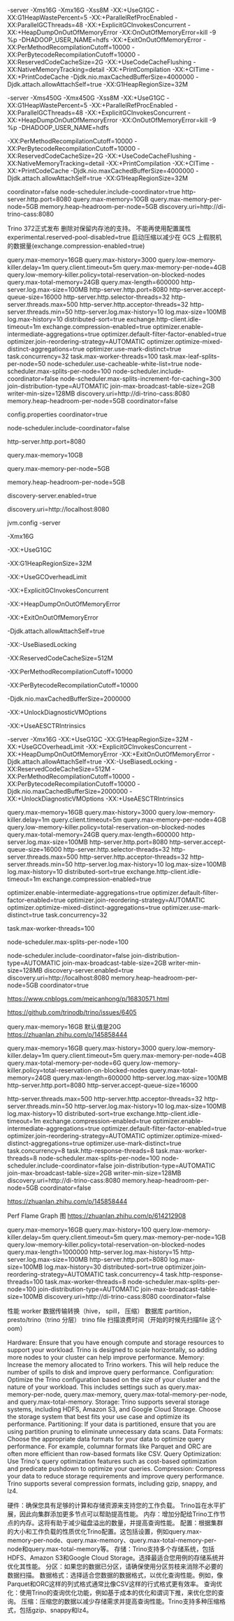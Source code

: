 -server
-Xms16G
-Xmx16G
-Xss8M
-XX:+UseG1GC
-XX:G1HeapWastePercent=5
-XX:+ParallelRefProcEnabled
-XX:ParallelGCThreads=48
-XX:+ExplicitGCInvokesConcurrent
-XX:+HeapDumpOnOutOfMemoryError
-XX:OnOutOfMemoryError=kill -9 %p
-DHADOOP_USER_NAME=hdfs
-XX:+ExitOnOutOfMemoryError
-XX:PerMethodRecompilationCutoff=10000
-XX:PerBytecodeRecompilationCutoff=10000
-XX:ReservedCodeCacheSize=2G
-XX:+UseCodeCacheFlushing
-XX:NativeMemoryTracking=detail
-XX:+PrintCompilation
-XX:+CITime
-XX:+PrintCodeCache
-Djdk.nio.maxCachedBufferSize=4000000
-Djdk.attach.allowAttachSelf=true
-XX:G1HeapRegionSize=32M


-server
-Xms450G
-Xmx450G
-Xss8M
-XX:+UseG1GC
-XX:G1HeapWastePercent=5
-XX:+ParallelRefProcEnabled
-XX:ParallelGCThreads=48
-XX:+ExplicitGCInvokesConcurrent
-XX:+HeapDumpOnOutOfMemoryError
-XX:OnOutOfMemoryError=kill -9 %p
-DHADOOP_USER_NAME=hdfs
<!-- -Dpresto-temporarily-allow-java8=true -->
-XX:PerMethodRecompilationCutoff=10000
-XX:PerBytecodeRecompilationCutoff=10000
-XX:ReservedCodeCacheSize=2G
-XX:+UseCodeCacheFlushing
-XX:NativeMemoryTracking=detail
-XX:+PrintCompilation
-XX:+CITime
-XX:+PrintCodeCache
-Djdk.nio.maxCachedBufferSize=4000000
-Djdk.attach.allowAttachSelf=true
-XX:G1HeapRegionSize=32M


coordinator=false
node-scheduler.include-coordinator=true
http-server.http.port=8080
query.max-memory=10GB
query.max-memory-per-node=5GB
memory.heap-headroom-per-node=5GB
discovery.uri=http://di-trino-cass:8080

Trino 372正式发布 删除对保留内存池的支持。 不能再使用配置属性experimental.reserved-pool-disabled=true
启动压缩以减少在 GCS 上假脱机的数据量(exchange.compression-enabled=true)

query.max-memory=16GB
query.max-history=3000
query.low-memory-killer.delay=1m
query.client.timeout=5m
query.max-memory-per-node=4GB
query.low-memory-killer.policy=total-reservation-on-blocked-nodes
query.max-total-memory=24GB
query.max-length=600000
http-server.log.max-size=100MB
http-server.http.port=8080
http-server.accept-queue-size=16000
http-server.http.selector-threads=32
http-server.threads.max=500
http-server.http.acceptor-threads=32
http-server.threads.min=50
http-server.log.max-history=10
log.max-size=100MB
log.max-history=10
distributed-sort=true
exchange.http-client.idle-timeout=1m
exchange.compression-enabled=true
optimizer.enable-intermediate-aggregations=true
optimizer.default-filter-factor-enabled=true
optimizer.join-reordering-strategy=AUTOMATIC
optimizer.optimize-mixed-distinct-aggregations=true
optimizer.use-mark-distinct=true
task.concurrency=32
task.max-worker-threads=100
task.max-leaf-splits-per-node=50
node-scheduler.use-cacheable-white-list=true
node-scheduler.max-splits-per-node=100
node-scheduler.include-coordinator=false
node-scheduler.max-splits-increment-for-caching=300
join-distribution-type=AUTOMATIC
join-max-broadcast-table-size=2GB
writer-min-size=128MB
discovery.uri=http://di-trino-cass:8080
memory.heap-headroom-per-node=5GB
coordinator=false



config.properties
coordinator=true

node-scheduler.include-coordinator=false

http-server.http.port=8080

query.max-memory=10GB

query.max-memory-per-node=5GB

memory.heap-headroom-per-node=5GB

discovery-server.enabled=true

discovery.uri=http://localhost:8080

jvm.config
-server

-Xmx16G

-XX:+UseG1GC

-XX:G1HeapRegionSize=32M

-XX:+UseGCOverheadLimit

-XX:+ExplicitGCInvokesConcurrent

-XX:+HeapDumpOnOutOfMemoryError

-XX:+ExitOnOutOfMemoryError

-Djdk.attach.allowAttachSelf=true

-XX:-UseBiasedLocking

-XX:ReservedCodeCacheSize=512M

-XX:PerMethodRecompilationCutoff=10000

-XX:PerBytecodeRecompilationCutoff=10000

-Djdk.nio.maxCachedBufferSize=2000000

-XX:+UnlockDiagnosticVMOptions

-XX:+UseAESCTRIntrinsics



-server
-Xmx16G
-XX:+UseG1GC
-XX:G1HeapRegionSize=32M
-XX:+UseGCOverheadLimit
-XX:+ExplicitGCInvokesConcurrent
-XX:+HeapDumpOnOutOfMemoryError
-XX:+ExitOnOutOfMemoryError
-Djdk.attach.allowAttachSelf=true
-XX:-UseBiasedLocking
-XX:ReservedCodeCacheSize=512M
-XX:PerMethodRecompilationCutoff=10000
-XX:PerBytecodeRecompilationCutoff=10000
-Djdk.nio.maxCachedBufferSize=2000000
-XX:+UnlockDiagnosticVMOptions
-XX:+UseAESCTRIntrinsics





query.max-memory=16GB
query.max-history=3000
query.low-memory-killer.delay=1m
query.client.timeout=5m
query.max-memory-per-node=4GB
query.low-memory-killer.policy=total-reservation-on-blocked-nodes
query.max-total-memory=24GB
query.max-length=600000
http-server.log.max-size=100MB
http-server.http.port=8080
http-server.accept-queue-size=16000
http-server.http.selector-threads=32
http-server.threads.max=500
http-server.http.acceptor-threads=32
http-server.threads.min=50
http-server.log.max-history=10
log.max-size=100MB
log.max-history=10
distributed-sort=true
exchange.http-client.idle-timeout=1m
exchange.compression-enabled=true

optimizer.enable-intermediate-aggregations=true
optimizer.default-filter-factor-enabled=true
optimizer.join-reordering-strategy=AUTOMATIC
optimizer.optimize-mixed-distinct-aggregations=true
optimizer.use-mark-distinct=true
task.concurrency=32


task.max-worker-threads=100
<!-- task.max-leaf-splits-per-node=50 -->
node-scheduler.max-splits-per-node=100

<!-- node-scheduler.use-cacheable-white-list=true

node-scheduler.max-splits-increment-for-caching=300 -->



node-scheduler.include-coordinator=false
join-distribution-type=AUTOMATIC
join-max-broadcast-table-size=2GB
writer-min-size=128MB
discovery-server.enabled=true
discovery.uri=http://localhost:8080
memory.heap-headroom-per-node=5GB
coordinator=true

https://www.cnblogs.com/meicanhong/p/16830571.html

https://github.com/trinodb/trino/issues/6405


query.max-memory=16GB 默认值是20G
https://zhuanlan.zhihu.com/p/145858444



query.max-memory=16GB
query.max-history=3000
query.low-memory-killer.delay=1m
query.client.timeout=5m
query.max-memory-per-node=4GB
query.max-total-memory-per-node=6G
query.low-memory-killer.policy=total-reservation-on-blocked-nodes
query.max-total-memory=24GB
query.max-length=600000
http-server.log.max-size=100MB
http-server.http.port=8080
http-server.accept-queue-size=16000
<!-- http-server.http.selector-threads=32 -->
http-server.threads.max=500
http-server.http.acceptor-threads=32
http-server.threads.min=50
http-server.log.max-history=10
log.max-size=100MB
log.max-history=10
distributed-sort=true
exchange.http-client.idle-timeout=1m
exchange.compression-enabled=true
optimizer.enable-intermediate-aggregations=true
optimizer.default-filter-factor-enabled=true
optimizer.join-reordering-strategy=AUTOMATIC
optimizer.optimize-mixed-distinct-aggregations=true
optimizer.use-mark-distinct=true
task.concurrency=8
task.http-response-threads=8
task.max-worker-threads=8
node-scheduler.max-splits-per-node=100
node-scheduler.include-coordinator=false
join-distribution-type=AUTOMATIC
join-max-broadcast-table-size=2GB
writer-min-size=128MB
discovery.uri=http://di-trino-cass:8080
memory.heap-headroom-per-node=5GB
coordinator=false




https://zhuanlan.zhihu.com/p/145858444


Perf Flame Graph 图 https://zhuanlan.zhihu.com/p/614212908 



query.max-memory=16GB
query.max-history=100
query.low-memory-killer.delay=5m
query.client.timeout=5m
query.max-memory-per-node=1GB
query.low-memory-killer.policy=total-reservation-on-blocked-nodes
query.max-length=1000000
http-server.log.max-history=15
http-server.log.max-size=100MB
http-server.http.port=8080
log.max-size=100MB
log.max-history=30
distributed-sort=true
optimizer.join-reordering-strategy=AUTOMATIC
task.concurrency=4
task.http-response-threads=100
task.max-worker-threads=8
node-scheduler.max-splits-per-node=100
join-distribution-type=AUTOMATIC
join-max-broadcast-table-size=100MB
discovery.uri=http://di-trino-cass:8080
coordinator=false

性能
worker 数据传输转换（hive， spill， 压缩）
数据库 partition， presto/trino（trino 分层）
trino file 扫描浪费时间（开始的时候先扫描file 这个oom）

Hardware: Ensure that you have enough compute and storage resources to support your workload. Trino is designed to scale horizontally, so adding more nodes to your cluster can help improve performance.
Memory: Increase the memory allocated to Trino workers. This will help reduce the number of spills to disk and improve query performance.
Configuration: Optimize the Trino configuration based on the size of your cluster and the nature of your workload. This includes settings such as query.max-memory-per-node, query.max-memory, query.max-total-memory-per-node, and query.max-total-memory.
Storage: Trino supports several storage systems, including HDFS, Amazon S3, and Google Cloud Storage. Choose the storage system that best fits your use case and optimize its performance.
Partitioning: If your data is partitioned, ensure that you are using partition pruning to eliminate unnecessary data scans.
Data Formats: Choose the appropriate data formats for your data to optimize query performance. For example, columnar formats like Parquet and ORC are often more efficient than row-based formats like CSV.
Query Optimization: Use Trino's query optimization features such as cost-based optimization and predicate pushdown to optimize your queries.
Compression: Compress your data to reduce storage requirements and improve query performance. Trino supports several compression formats, including gzip, snappy, and lz4.

硬件：确保您具有足够的计算和存储资源来支持您的工作负载。 Trino旨在水平扩展，因此向集群添加更多节点可以帮助提高性能。
内存：增加分配给Trino工作节点的内存。这将有助于减少磁盘溢出的数量，并提高查询性能。
配置：根据集群的大小和工作负载的性质优化Trino配置。这包括设置，例如query.max-memory-per-node、query.max-memory、query.max-total-memory-per-node和query.max-total-memory等。
存储：Trino支持多个存储系统，包括HDFS、Amazon S3和Google Cloud Storage。选择最适合您用例的存储系统并优化其性能。
分区：如果您的数据已分区，请确保使用分区剪枝来消除不必要的数据扫描。
数据格式：选择适合您数据的数据格式，以优化查询性能。例如，像Parquet和ORC这样的列式格式通常比像CSV这样的行式格式更有效率。
查询优化：使用Trino的查询优化功能，例如基于成本的优化和谓词下推，来优化您的查询。
压缩：压缩您的数据以减少存储需求并提高查询性能。Trino支持多种压缩格式，包括gzip、snappy和lz4。
